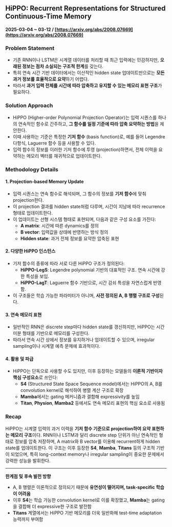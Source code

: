 ## HiPPO: Recurrent Representations for Structured Continuous-Time Memory  
#### 2025-03-04 ~ 03-12 / [https://arxiv.org/abs/2008.07669](https://arxiv.org/abs/2008.07669)

### Problem Statement
- 기존 RNN이나 LSTM은 시계열 데이터를 처리할 때 최근 입력에는 민감하지만, **오래된 정보는 점차 소실되는 구조적 한계**를 갖는다.
- 특히 연속 시간 기반 데이터에서는 이산적인 hidden state 업데이트만으로는 **모든 과거 정보를 효율적으로 요약**하기 어렵다.
- 따라서 **과거 입력 전체를 시간에 따라 압축하고 유지할 수 있는 메모리 표현 구조**가 필요하다.

### Solution Approach
- HiPPO (Higher-order Polynomial Projection Operator)는 입력 시퀀스를 하나의 연속적인 함수로 간주하고, **그 함수를 일정 기준에 따라 압축 요약하는 방법**을 제안한다.
- 이때 사용하는 기준은 특정한 **기저 함수** (basis function)로, 예를 들어 Legendre 다항식, Laguerre 함수 등을 사용할 수 있다.
- 입력 함수의 정보를 이러한 기저 함수에 투영 (projection)하면서, 전체 이력을 요약하는 메모리 벡터를 재귀적으로 업데이트한다.

### Methodology Details

#### 1. Projection-based Memory Update
- 입력 시퀀스는 연속 함수로 해석되며, 그 함수의 정보를 **기저 함수**에 맞춰 projection한다.
- 이 projection 결과를 hidden state처럼 다루며, 시간이 지남에 따라 recurrence 형태로 업데이트한다.
- 이 업데이트는 선형 시스템 형태로 표현되며, 다음과 같은 구성 요소를 가진다:
  - **A matrix**: 시간에 따른 dynamics를 정의
  - **B vector**: 입력값을 상태에 반영하는 방식 정의
  - **Hidden state**: 과거 전체 정보를 요약한 압축된 표현

#### 2. 다양한 HiPPO 인스턴스
- 기저 함수의 종류에 따라 서로 다른 HiPPO 구조가 정의된다:
  - **HiPPO-LegS**: Legendre polynomial 기반의 대표적인 구조. 연속 시간에 강한 특성을 보임.
  - **HiPPO-LagT**: Laguerre 함수 기반으로, 시간 감쇠 특성을 자연스럽게 반영함.
- 이 구조들은 학습 가능한 파라미터가 아니며, **사전 정의된 A, B 행렬 구조로 구성**된다.

#### 3. 연속 메모리 표현
- 일반적인 RNN은 discrete step마다 hidden state를 갱신하지만, HiPPO는 시간 미분 형태를 기반으로 메모리를 구성한다.
- 따라서 연속 시간 상에서 정보를 유지하거나 업데이트할 수 있으며, irregular sampling이나 시계열 예측 문제에 효과적이다.

#### 4. 활용 및 파급
- HiPPO는 단독으로 사용할 수도 있지만, 이후 등장하는 모델들의 **이론적 기반이자 핵심 구성요소**로 쓰인다:
  - **S4** (Structured State Space Sequence model)에서는 HiPPO의 A, B를 convolution kernel로 해석하여 병렬 계산 구조로 확장
  - **Mamba**에서는 gating 메커니즘과 결합해 expressivity를 높임
  - **Titan**, **Physion**, **Mamba2** 등에서도 연속 메모리 표현의 핵심 요소로 사용됨

### Recap
HiPPO는 시계열 입력의 과거 이력을 **기저 함수 기준으로 projection하여 요약 표현하는 메모리 구조**이다. RNN이나 LSTM과 달리 discrete step 단위가 아닌 연속적인 형태로 정보를 압축 저장하며, A matrix와 B vector를 이용해 recurrent하게 hidden state를 업데이트한다. 이 구조는 이후 등장한 **S4**, **Mamba**, **Titans** 등의 구조적 기반이 되었으며, 특히 long-context memory나 irregular sampling이 중요한 문제에서 강력한 성능을 발휘한다.

---

**한계점 및 후속 발전 방향**  
- A, B 행렬은 이론적으로 정의되기 때문에 **유연성이 떨어지며, task-specific 학습이 어려움**  
- 이후 **S4**는 학습 가능한 convolution kernel로 이를 확장했고, **Mamba**는 gating을 결합해 더 expressive한 구조로 발전함  
- **Titans** 계열에서는 HiPPO 기반 메모리를 더욱 일반화해 test-time adaptation 능력까지 부여함
